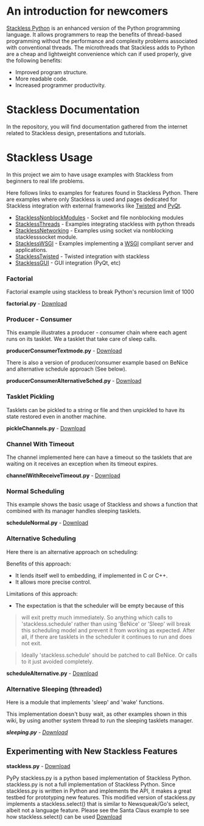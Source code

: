 # An introduction for newcomers #

[Stackless Python](http://www.stackless.com) is an enhanced version of the Python programming language. It allows programmers to reap the benefits of thread-based programming without the performance and complexity problems associated with conventional threads. The microthreads that Stackless adds to Python are a cheap and lightweight convenience which can if used properly, give the following benefits:

  * Improved program structure.
  * More readable code.
  * Increased programmer productivity.


# Stackless Documentation #

In the repository, you will find documentation gathered from the internet related to Stackless design, presentations and tutorials.


# Stackless Usage #

In this project we aim to have usage examples with Stackless from beginners to real life problems.

Here follows links to examples for features found in Stackless Python. There are examples where only Stackless is used and pages dedicated for Stackless integration with external frameworks like [Twisted](http://www.twistedmatrix.com) and [PyQt](http://www.riverbankcomputing.co.uk).

  * [StacklessNonblockModules](StacklessNonblockModules.md) - Socket and file nonblocking modules
  * [StacklessThreads](StacklessThreads.md) - Examples integrating stackless with python threads
  * [StacklessNetworking](StacklessNetworking.md) - Examples using socket via nonblocking stacklesssocket module.
  * [StacklessWSGI](StacklessWSGI.md) - Examples implementing a [WSGI](http://www.python.org/dev/peps/pep-0333/) compliant server and applications.
  * [StacklessTwisted](StacklessTwisted.md) - Twisted integration with stackless
  * [StacklessGUI](StacklessGUI.md) - GUI integration (PyQt, etc)

### Factorial ###

Factorial example using stackless to break Python's recursion limit of 1000

**factorial.py** - [Download](http://stacklessexamples.googlecode.com/svn/trunk/examples/factorial.py)

### Producer - Consumer ###

This example illustrates a producer - consumer chain where each agent runs on its tasklet.
We a tasklet that take care of sleep calls.

**producerConsumerTextmode.py** - [Download](http://stacklessexamples.googlecode.com/svn/trunk/examples/producerConsumerTextmode.py)

There is also a version of producer/consumer example based on BeNice and alternative schedule approach (See below).

**producerConsumerAlternativeSched.py** - [Download](http://stacklessexamples.googlecode.com/svn/trunk/examples/producerConsumerAlternativeSched.py)

### Tasklet Pickling ###

Tasklets can be pickled to a string or file and then unpickled to have its state restored even in another machine.

**pickleChannels.py** - [Download](http://stacklessexamples.googlecode.com/svn/trunk/examples/pickleChannels.py)

### Channel With Timeout ###

The channel implemented here can have a timeout so the tasklets that are waiting on it receives an exception when its timeout expires.

**channelWithReceiveTimeout.py** - [Download](http://stacklessexamples.googlecode.com/svn/trunk/examples/channelWithReceiveTimeout.py)

### Normal Scheduling ###

This example shows the basic usage of Stackless and shows a function that combined with its manager handles sleeping tasklets.

**scheduleNormal.py** - [Download](http://stacklessexamples.googlecode.com/svn/trunk/examples/scheduleNormal.py)

### Alternative Scheduling ###

Here there is an alternative approach on scheduling:

Benefits of this approach:

- It lends itself well to embedding, if implemented in C or C++.
- It allows more precise control.

Limitations of this approach:

- The expectation is that the scheduler will be empty because of this
> will exit pretty much immediately.  So anything which calls to
> 'stackless.schedule' rather than using 'BeNice' or 'Sleep' will
> break this scheduling model and prevent it from working as
> expected.  After all, if there are tasklets in the scheduler it
> continues to run and does not exit.

> Ideally 'stackless.schedule' should be patched to call BeNice.  Or
> calls to it just avoided completely.

**scheduleAlternative.py** - [Download](http://stacklessexamples.googlecode.com/svn/trunk/examples/scheduleAlternative.py)

### Alternative Sleeping (threaded) ###

Here is a module that implements 'sleep' and 'wake' functions.

This implementation doesn't busy wait, as other examples shown in this wiki, by
using another system thread to run the sleeping tasklets manager.

_**sleeping.py** -
[Download](https://bitbucket.org/nettok/useless/src/tip/useless/_sleeping.py)_

## Experimenting with New Stackless Features ##

**stackless.py** -
[Download](http://stacklessexamples.googlecode.com/svn/trunk/sandbox/select/stackless.py)

PyPy stackless.py is a python based implementation of Stackless Python. stackless.py is not a full implementation of Stackless Python. Since stackless.py is written in Python and implements the API, it makes a great testbed for prototyping new features. This modified version of stackless.py implements a stackless.select() that is similar to Newsqueak/Go's select, albeit not a language feature. Please see the Santa Claus example to see how stackless.select() can be used [Download](http://stacklessexamples.googlecode.com/svn/trunk/sandbox/select/simpleSanta.py)
